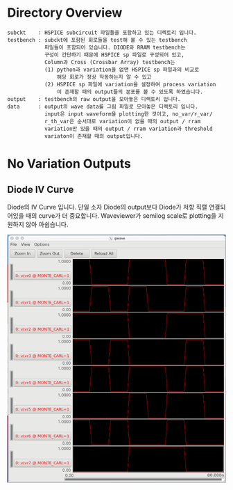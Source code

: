 # Directory Overview
```
subckt    : HSPICE subcircuit 파일들을 포함하고 있는 디렉토리 입니다.
testbench : subckt에 포함된 회로들을 test해 볼 수 있는 testbench
            파일들이 포함되어 있습니다. DIODE와 RRAM testbench는
            구성이 간단하기 때문에 HSPICE sp 파일로 구성되어 있고,
            Column과 Cross (Crossbar Array) testbench는
            (1) python과 variation을 없앤 HSPICE sp 파일과의 비교로 
                해당 회로가 정상 작동하는지 알 수 있고
            (2) HSPICE sp 파일에 variation을 설정하여 process variation
                이 존재할 때의 output들의 분포를 볼 수 있도록 하였습니다.
output    : testbench의 raw output을 모아놓은 디렉토리 입니다.
data      : output의 wave data를 그림 파일로 모아놓은 디렉토리 입니다.
            input은 input waveform을 plotting한 것이고, no_var/r_var/
            r_th_var은 순서대로 variation이 없을 때의 output / rram 
            variation만 있을 때의 output / rram variation과 threshold
            variaton이 존재할 때의 output입니다.
```
# No Variation Outputs
## Diode IV Curve
Diode의 IV Curve 입니다. 단일 소자 Diode의 output보다 Diode가 저항
직렬 연결되어있을 때의 curve가 더 중요합니다. Waveviewer가 semilog 
scale로 plotting을 지원하지 않아 아쉽습니다.

![Ait text](/data/input/column_input.png)
